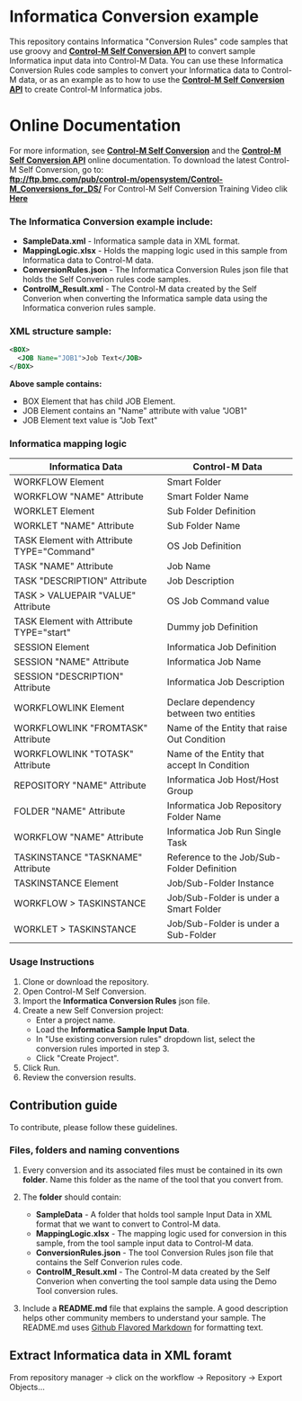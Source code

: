 # Informatica Conversion example
This repository contains Informatica "Conversion Rules" code samples that use groovy and [**Control-M Self Conversion API**](https://docs.bmc.com/docs/ctmselfconv/control-m-self-conversion-api-814570051.html) to convert sample Informatica input data into Control-M Data. 
You can use these Informatica Conversion Rules code samples to convert your Informatica data to Control-M data, or as an example as to how to use the [**Control-M Self Conversion API**](https://docs.bmc.com/docs/ctmselfconv/control-m-self-conversion-api-814570051.html) to create Control-M Informatica jobs.

# Online Documentation
For more information, see [**Control-M Self Conversion**](https://docs.bmc.com/docs/ctmselfconv/control-m-self-conversion-817142681.html) and the [**Control-M Self Conversion API**](https://docs.bmc.com/docs/ctmselfconv/control-m-self-conversion-api-814570051.html) online documentation.
To download the latest Control-M  Self Conversion, go to: <br> **ftp://ftp.bmc.com/pub/control-m/opensystem/Control-M_Conversions_for_DS/**
For Control-M Self Conversion Training Video clik [**Here**]()
### The Informatica Conversion example include:
* __SampleData.xml__ - Informatica sample data in XML format.
* __MappingLogic.xlsx__ - Holds the mapping logic used in this sample from Informatica data to Control-M data.
* __ConversionRules.json__ - The Informatica Conversion Rules json file that holds the Self Converion rules code samples.
* __ControlM_Result.xml__ - The Control-M data created by the Self Converion when converting the Informatica sample data using the Informatica converion rules sample.

### XML structure sample:
```xml 
<BOX>
  <JOB Name="JOB1">Job Text</JOB>
</BOX> 
```
 __Above sample contains:__
* BOX Element that has child JOB Element. 
* JOB Element contains an "Name" attribute with value "JOB1"
* JOB Element text value is "Job Text"

### Informatica mapping logic  
Informatica Data | Control-M Data
-|-
WORKFLOW Element|Smart Folder
WORKFLOW "NAME" Attribute|Smart Folder Name
WORKLET Element|Sub Folder Definition
WORKLET "NAME" Attribute|Sub Folder Name
TASK Element with Attribute TYPE="Command"|OS Job Definition
TASK "NAME" Attribute|Job Name
TASK "DESCRIPTION" Attribute|Job Description
TASK > VALUEPAIR "VALUE" Attribute|OS Job Command value
TASK Element with Attribute TYPE="start"|Dummy job Definition
SESSION Element|Informatica Job Definition
SESSION "NAME" Attribute|Informatica Job Name
SESSION "DESCRIPTION" Attribute|Informatica Job Description
WORKFLOWLINK Element|Declare dependency between two entities 
WORKFLOWLINK "FROMTASK" Attribute|Name of the Entity that raise Out Condition
WORKFLOWLINK "TOTASK" Attribute|Name of the Entity that accept In Condition
REPOSITORY "NAME" Attribute|Informatica Job Host/Host Group
FOLDER "NAME" Attribute|Informatica Job Repository Folder Name
WORKFLOW "NAME" Attribute|Informatica Job Run Single Task
TASKINSTANCE "TASKNAME" Attribute|Reference to the Job/Sub-Folder Definition
TASKINSTANCE Element|Job/Sub-Folder Instance
WORKFLOW > TASKINSTANCE|Job/Sub-Folder is under  a Smart Folder
WORKLET > TASKINSTANCE|Job/Sub-Folder is under a Sub-Folder

### Usage Instructions
1. Clone or download the repository.
2. Open Control-M Self Conversion.
3. Import the __Informatica Conversion Rules__ json file.
4. Create a new Self Conversion project: 
   * Enter a project name.
   * Load the **Informatica Sample Input Data**.
   * In "Use existing conversion rules" dropdown list, select the conversion rules imported in step 3.
   * Click "Create Project".
5. Click Run.
6. Review the conversion results.

## Contribution guide
To contribute, please follow these guidelines.

### Files, folders and naming conventions
1. Every conversion and its associated files must be contained in its own **folder**. Name this folder as the name of the tool that you convert from.
2. The __folder__ should contain:
   * __SampleData__ - A folder that holds tool sample Input Data in XML format that we want to convert to Control-M data.
   * __MappingLogic.xlsx__ - The mapping logic used for conversion in this sample, from the  tool sample input data to Control-M data.
   * __ConversionRules.json__ - The tool Conversion Rules json file that contains the Self Converion rules code.
   * __ControlM_Result.xml__ - The Control-M data created by the Self Converion when converting the tool sample data using the Demo Tool conversion rules.

3. Include a **README.md** file that explains the sample. A good description helps other community members to understand your sample. The README.md uses [Github Flavored Markdown](https://guides.github.com/features/mastering-markdown/) for formatting text.

## Extract Informatica data in XML foramt
From repository manager -> click on the workflow -> Repository -> Export Objects…



